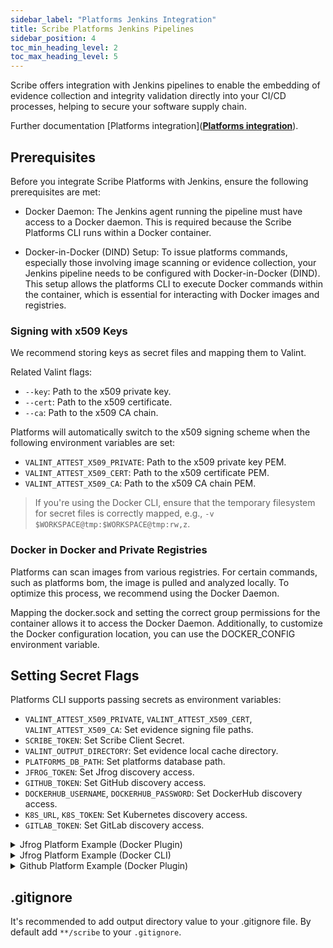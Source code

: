 ```yaml
---
sidebar_label: "Platforms Jenkins Integration"
title: Scribe Platforms Jenkins Pipelines
sidebar_position: 4
toc_min_heading_level: 2
toc_max_heading_level: 5
---
```


Scribe offers integration with Jenkins pipelines to enable the embedding of evidence collection and integrity validation directly into your CI/CD processes, helping to secure your software supply chain.

Further documentation [Platforms integration](**[Platforms integration](../../../platforms/overview)**).

## Prerequisites
Before you integrate Scribe Platforms with Jenkins, ensure the following prerequisites are met:

* Docker Daemon: The Jenkins agent running the pipeline must have access to a Docker daemon. This is required because the Scribe Platforms CLI runs within a Docker container.

* Docker-in-Docker (DIND) Setup: To issue platforms commands, especially those involving image scanning or evidence collection, your Jenkins pipeline needs to be configured with Docker-in-Docker (DIND). This setup allows the platforms CLI to execute Docker commands within the container, which is essential for interacting with Docker images and registries.

### Signing with x509 Keys

We recommend storing keys as secret files and mapping them to Valint.

Related Valint flags:
* `--key`: Path to the x509 private key.
* `--cert`: Path to the x509 certificate.
* `--ca`: Path to the x509 CA chain.

Platforms will automatically switch to the x509 signing scheme when the following environment variables are set:
* `VALINT_ATTEST_X509_PRIVATE`: Path to the x509 private key PEM.
* `VALINT_ATTEST_X509_CERT`: Path to the x509 certificate PEM.
* `VALINT_ATTEST_X509_CA`: Path to the x509 CA chain PEM.

> If you're using the Docker CLI, ensure that the temporary filesystem for secret files is correctly mapped, e.g., `-v $WORKSPACE@tmp:$WORKSPACE@tmp:rw,z`.


### Docker in Docker and Private Registries

Platforms can scan images from various registries. For certain commands, such as platforms bom, the image is pulled and analyzed locally. To optimize this process, we recommend using the Docker Daemon.

Mapping the docker.sock and setting the correct group permissions for the container allows it to access the Docker Daemon. Additionally, to customize the Docker configuration location, you can use the DOCKER_CONFIG environment variable.

## Setting Secret Flags

Platforms CLI supports passing secrets as environment variables:

- `VALINT_ATTEST_X509_PRIVATE`, `VALINT_ATTEST_X509_CERT`, `VALINT_ATTEST_X509_CA`: Set evidence signing file paths.
- `SCRIBE_TOKEN`: Set Scribe Client Secret.
- `VALINT_OUTPUT_DIRECTORY`: Set evidence local cache directory.
- `PLATFORMS_DB_PATH`: Set platforms database path.
- `JFROG_TOKEN`: Set Jfrog discovery access.
- `GITHUB_TOKEN`: Set GitHub discovery access.
- `DOCKERHUB_USERNAME`, `DOCKERHUB_PASSWORD`: Set DockerHub discovery access.
- `K8S_URL`, `K8S_TOKEN`: Set Kubernetes discovery access.
- `GITLAB_TOKEN`: Set GitLab discovery access.

<details>
<summary> Jfrog Platform Example (Docker Plugin) </summary>

```yaml
pipeline {
  agent any
  environment {
    SCRIBE_PRODUCT_VERSION     = credentials('scribe-product-key')
    SCRIBE_TOKEN     = credentials('scribe-staging-token')
    VALINT_ATTEST_X509_PRIVATE     = credentials('attest-key-file')
    VALINT_ATTEST_X509_CERT     = credentials('attest-cert-file')
    VALINT_ATTEST_X509_CA     = credentials('attest-ca-file')
    JFROG_URL = https://mycompany.jfrog.io
    DOCKER_GID = """${sh(returnStdout: true, script: 'getent group docker | cut -d: -f3')}""".trim()
    PLATFORM_DOCKER_CONFIG="$WORKSPACE/.docker"
    PLATFORMS_DB_PATH="$WORKSPACE/platforms.db"
    PLATFORMS_DB_STORE_POLICY="replace"
    VALINT_OUTPUT_DIRECTORY="$WORKSPACE/evidence"
  }
  stages {
    stage('docker login')
    {
      steps {
        withCredentials([usernamePassword(credentialsId: 'jfrog-oci', usernameVariable: 'JFROG_USER', passwordVariable: 'JFROG_PASS')]) {
          sh 'docker login $JFROG_URL -u $JFROG_USER -p $JFROG_PASS'
        }
      }
    }
    
    stage('jfrog-discovery') {
      agent {
              docker { 
                  image 'scribesecurity/platforms:dev-latest'
                  args '-e DOCKER_CONFIG=$PLATFORM_DOCKER_CONFIG --entrypoint="" -v /var/run/docker.sock:/var/run/docker.sock:rw -v $HOME/.docker/config.json:/$WORKSPACE/.docker/config.json:rw --group-add ${DOCKER_GID}'
                  reuseNode true
              }
          }
      steps {
        withCredentials([usernamePassword(credentialsId: 'jfrog-access', usernameVariable: 'JFROG_URL', passwordVariable: 'JFROG_TOKEN')]) {
          sh '''
          platforms --log-level DEBUG discover jfrog  --scope.tag_limit 2
          platforms --log-level DEBUG evidence --valint.sign jfrog \
            --jf-repository.mapping *::flask-monorepo-project::$SCRIBE_PRODUCT_VERSION'''
        }
      }
    }

    stage('jfrog-bom') {
      agent {
              docker { 
                  image 'scribesecurity/platforms:dev-latest'
                  args ' -e DOCKER_CONFIG=$PLATFORM_DOCKER_CONFIG --entrypoint="" -v /var/run/docker.sock:/var/run/docker.sock:rw -v $HOME/.docker/config.json:/$WORKSPACE/.docker/config.json:rw --group-add ${DOCKER_GID}'
                  reuseNode true
              }
          }
      steps {
          sh '''
          platforms --log-level DEBUG bom --valint.sign --allow-failures jfrog \
            --image.mapping=*stub*::flask-monorepo-project::$SCRIBE_PRODUCT_VERSION \
            --exclude.repository *stub_remote_empty*'''
      }
    }

    stage('jfrog-policy') {
      agent {
              docker { 
                  image 'scribesecurity/platforms:dev-latest'
                  args '-e DOCKER_CONFIG=$PLATFORM_DOCKER_CONFIG --entrypoint="" -v /var/run/docker.sock:/var/run/docker.sock:rw -v $HOME/.docker/config.json:/$WORKSPACE/.docker/config.json:rw --group-add ${DOCKER_GID}'
                  reuseNode true
              }
          }
      steps {
          sh '''
          platforms --log-level DEBUG verify --valint.sign jfrog \
            --image.mapping=*stub*::flask-monorepo-project::$SCRIBE_PRODUCT_VERSION \
            --exclude.repository *stub_remote_empty*'''
      }
    }
  }

  post {
      always {
          archiveArtifacts artifacts: '**/evidence/*.sarif.*', fingerprint: true 
      }
  }
}
```
</details>

<details>
<summary> Jfrog Platform Example (Docker CLI) </summary>

```yaml
def dockerRunPlatforms = { args ->
  sh """
  docker run -t \
    -e SCRIBE_URL \
    -e SCRIBE_TOKEN \
    -e SCRIBE_PRODUCT_VERSION \
    -e PLATFORMS_DB_STORE_POLICY \
    -e VALINT_OUTPUT_DIRECTORY \
    -e VALINT_ATTEST_X509_PRIVATE \
    -e VALINT_ATTEST_X509_CERT \
    -e VALINT_ATTEST_X509_CA \
    -e VALINT_LOG_LEVEL \
    -e BUILD_ID \
    -e BUILD_NUMBER \
    -e JOB_NAME \
    -e NODE_NAME \
    -e WORKSPACE \
    -e GIT_URL \
    -e GIT_BRANCH \
    -e GIT_COMMIT \
    -e JFROG_URL \
    -e JFROG_TOKEN \
    -e PLATFORMS_DB_PATH \
    -e DOCKER_CONFIG=$PLATFORM_DOCKER_CONFIG \
    -v /var/run/docker.sock:/var/run/docker.sock:rw \
    -v $HOME/.docker/config.json:/$WORKSPACE/.docker/config.json:rw \
    -v $WORKSPACE:$WORKSPACE:rw,z \
    -v $WORKSPACE@tmp:$WORKSPACE@tmp:rw,z \
    -w $WORKSPACE \
    --group-add ${DOCKER_GID} \
    scribesecurity/platforms:dev-latest ${args}
  """
}

pipeline {
  agent any
  environment {
    SCRIBE_PRODUCT_VERSION     = credentials('scribe-product-key')
    SCRIBE_TOKEN     = credentials('scribe-staging-token')
    VALINT_ATTEST_X509_PRIVATE     = credentials('attest-key-file')
    VALINT_ATTEST_X509_CERT     = credentials('attest-cert-file')
    VALINT_ATTEST_X509_CA     = credentials('attest-ca-file')
    JFROG_URL = https://mycompany.jfrog.io
    DOCKER_GID = """${sh(returnStdout: true, script: 'getent group docker | cut -d: -f3')}""".trim()
    PLATFORM_DOCKER_CONFIG="$WORKSPACE/.docker"
    PLATFORMS_DB_PATH="$WORKSPACE/platforms.db"
    PLATFORMS_DB_STORE_POLICY="replace"
    VALINT_OUTPUT_DIRECTORY="$WORKSPACE/evidence"
    VALINT_LOG_LEVEL="DEBUG"
  }
  stages {
    stage('docker login')
    {
      steps {
        withCredentials([usernamePassword(credentialsId: 'jfrog-oci', usernameVariable: 'JFROG_USER', passwordVariable: 'JFROG_PASS')]) {
          sh 'docker login $JFROG_URL -u $JFROG_USER -p $JFROG_PASS'
        }
      }
    }
    
    stage('jfrog-discovery') {
      steps {
        withCredentials([usernamePassword(credentialsId: 'jfrog-access', usernameVariable: 'JFROG_URL', passwordVariable: 'JFROG_TOKEN')]) {
          script {
            dockerRunPlatforms('discover jfrog --scope.tag_limit 2')
            dockerRunPlatforms('''--log-level DEBUG evidence --valint.sign jfrog \
                --jf-repository.mapping *::flask-monorepo-project::$SCRIBE_PRODUCT_VERSION''')
          }
        }
      }
    }

    stage('jfrog-bom') {
      steps {
          script {
            dockerRunPlatforms('--log-level DEBUG bom --valint.sign --allow-failures jfrog \
              --image.mapping=*stub*::flask-monorepo-project::$SCRIBE_PRODUCT_VERSION \
              --exclude.repository *stub_remote_empty*')
          }
      }
    }

    stage('jfrog-policy') {
      steps {
          script {
          dockerRunPlatforms('--log-level DEBUG verify --valint.sign jfrog \
            --image.mapping=*stub*::flask-monorepo-project::$SCRIBE_PRODUCT_VERSION \
            --exclude.repository *stub_remote_empty*')
          }
      }
    }
  }

  post {
      always {
          archiveArtifacts artifacts: '**/evidence/*.sarif.*', fingerprint: true 
      }
  }
}
```

</details>

<details>
<summary> Github Platform Example (Docker Plugin) </summary>

```yaml
pipeline {
  agent any
  environment {
    SCRIBE_PRODUCT_VERSION     = credentials('scribe-product-key')
    SCRIBE_TOKEN     = credentials('scribe-staging-token')
    GITHUB_TOKEN =  credentials('github-pat-token')
    VALINT_ATTEST_X509_PRIVATE     = credentials('attest-key-file')
    VALINT_ATTEST_X509_CERT     = credentials('attest-cert-file')
    VALINT_ATTEST_X509_CA     = credentials('attest-ca-file')
    DOCKER_GID = """${sh(returnStdout: true, script: 'getent group docker | cut -d: -f3')}""".trim()
    PLATFORM_DOCKER_CONFIG="$WORKSPACE/.docker"
    PLATFORMS_DB_PATH="$WORKSPACE/platforms.db"
    PLATFORMS_DB_STORE_POLICY="replace"
    VALINT_OUTPUT_DIRECTORY="$WORKSPACE/evidence"
    LOG_LEVEL="INFO"
  }
  stages {
    
    stage('github-discovery') {
      agent {
              docker { 
                  image 'scribesecurity/platforms:dev-latest'
                  args '-e DOCKER_CONFIG=$PLATFORM_DOCKER_CONFIG --entrypoint="" -v /var/run/docker.sock:/var/run/docker.sock:rw -v $HOME/.docker/config.json:/$WORKSPACE/.docker/config.json:rw --group-add ${DOCKER_GID}'
                  reuseNode true
              }
          }
      steps {
          sh '''
          printenv
          platforms --log-level $LOG_LEVEL discover github --broad \
                    --scope.organization=scribe-security \
                    --scope.repository *mongo* *scribe-training-vue-project \
                    --workflow.skip --commit.skip --scope.branch=main

          platforms --log-level $LOG_LEVEL evidence --valint.sign github \
                    --organization.mapping=scribe-security::scribe-training-vue-project::$SCRIBE_PRODUCT_VERSION \
                    --repository.mapping=scribe-security*scribe-training-vue-project::scribe-training-vue-project::$SCRIBE_PRODUCT_VERSION'''
      }
    }

    stage('github-bom') {
      agent {
              docker { 
                  image 'scribesecurity/platforms:dev-latest'
                  args ' -e DOCKER_CONFIG=$PLATFORM_DOCKER_CONFIG --entrypoint="" -v /var/run/docker.sock:/var/run/docker.sock:rw -v $HOME/.docker/config.json:/$WORKSPACE/.docker/config.json:rw --group-add ${DOCKER_GID}'
                  reuseNode true
              }
          }
      steps {
            sh '''
            platforms --log-level $LOG_LEVEL bom --valint.sign --allow-failures github \
              --organization.mapping=scribe-security::scribe-training-vue-project::$SCRIBE_PRODUCT_VERSION \
              --repository.mapping=scribe-security*scribe-training-vue-project::scribe-training-vue-project::$SCRIBE_PRODUCT_VERSION'''
      }
    }

    stage('github-policy') {
      agent {
              docker { 
                  image 'scribesecurity/platforms:dev-latest'
                  args '-e DOCKER_CONFIG=$PLATFORM_DOCKER_CONFIG --entrypoint="" -v /var/run/docker.sock:/var/run/docker.sock:rw -v $HOME/.docker/config.json:/$WORKSPACE/.docker/config.json:rw --group-add ${DOCKER_GID}'
                  reuseNode true
              }
          }
      steps {
          sh '''
          platforms --log-level $LOG_LEVEL verify --valint.bundle-branch github_posture_policies --max-threads 10 --valint.sign github \
             --organization.mapping=scribe-security::scribe-training-vue-project::$SCRIBE_PRODUCT_VERSION \
              --repository.mapping=scribe-security*scribe-training-vue-project::scribe-training-vue-project::$SCRIBE_PRODUCT_VERSION  \
              --organization.policy github/ct-1@discovery github/ct-3@discovery \
              --repository.policy github/ct-2@discovery github/ct-9@discovery'''
      }
    }
  }

  post {
      always {
          archiveArtifacts artifacts: '**/evidence/*.sarif.*', fingerprint: true 
      }
  }
}
```

</details>

<!-- <details>
<summary> Kubernetes Platform Example (Docker Plugin) </summary>

```yaml

```

</details> -->

## .gitignore
It's recommended to add output directory value to your .gitignore file.
By default add `**/scribe` to your `.gitignore`.